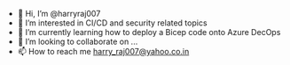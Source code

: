 - 👋 Hi, I’m @harryraj007
- 👀 I’m interested in CI/CD and security related topics
- 🌱 I’m currently learning how to deploy a Bicep code onto Azure DecOps
- 💞️ I’m looking to collaborate on ...
- 📫 How to reach me harry_raj007@yahoo.co.in

<!---
harryraj007/harryraj007 is a ✨ special ✨ repository because its `README.md` (this file) appears on your GitHub profile.
You can click the Preview link to take a look at your changes.
--->
